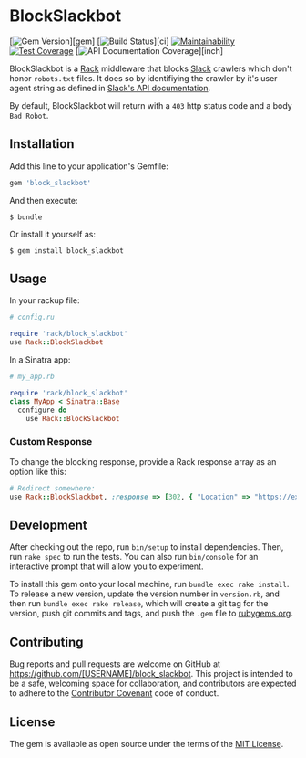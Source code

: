 # BlockSlackbot

[![Gem Version](https://img.shields.io/gem/v/block_slackbot.svg)][gem]
[![Build Status](https://github.com/fnordfish/block_slackbot/actions/workflows/specs.yml/badge.svg)][ci]
[![Maintainability](https://api.codeclimate.com/v1/badges/22dc6638faec55a3fc36/maintainability)](https://codeclimate.com/github/fnordfish/block_slackbot/maintainability)
[![Test Coverage](https://api.codeclimate.com/v1/badges/22dc6638faec55a3fc36/test_coverage)](https://codeclimate.com/github/fnordfish/block_slackbot/test_coverage)
[![API Documentation Coverage](https://inch-ci.org/github/fnordfish/block_slackbot.svg?branch=master)][inch]

BlockSlackbot is a [Rack](http://rack.rubyforge.org/) middleware that blocks [Slack](http://slack.com) crawlers which don't honor `robots.txt` files.
It does so by identifiying the crawler by it's user agent string as defined in [Slack's API documentation](https://api.slack.com/robots).

By default, BlockSlackbot will return with a `403` http status code and a body `Bad Robot`.

## Installation

Add this line to your application's Gemfile:

```ruby
gem 'block_slackbot'
```

And then execute:

    $ bundle

Or install it yourself as:

    $ gem install block_slackbot

## Usage

In your rackup file:

```ruby
# config.ru

require 'rack/block_slackbot'
use Rack::BlockSlackbot
```

In a Sinatra app:

```ruby
# my_app.rb

require 'rack/block_slackbot'
class MyApp < Sinatra::Base
  configure do
    use Rack::BlockSlackbot
```

### Custom Response

To change the blocking response, provide a Rack response array as an option like this:

```ruby
# Redirect somewhere:
use Rack::BlockSlackbot, :response => [302, { "Location" => "https://example.com" }, []]
```

## Development

After checking out the repo, run `bin/setup` to install dependencies. Then, run `rake spec` to run the tests. You can also run `bin/console` for an interactive prompt that will allow you to experiment.

To install this gem onto your local machine, run `bundle exec rake install`. To release a new version, update the version number in `version.rb`, and then run `bundle exec rake release`, which will create a git tag for the version, push git commits and tags, and push the `.gem` file to [rubygems.org](https://rubygems.org).

## Contributing

Bug reports and pull requests are welcome on GitHub at https://github.com/[USERNAME]/block_slackbot. This project is intended to be a safe, welcoming space for collaboration, and contributors are expected to adhere to the [Contributor Covenant](http://contributor-covenant.org) code of conduct.


## License

The gem is available as open source under the terms of the [MIT License](http://opensource.org/licenses/MIT).

